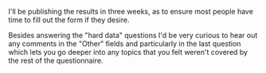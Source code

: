 I'll be publishing the results in three weeks, as to ensure most people have time to fill out the form if they desire.

Besides answering the "hard data" questions I'd be very curious to hear out any comments in the "Other" fields and particularly in the last question which lets you go deeper into any topics that you felt weren't covered by the rest of the questionnaire.

